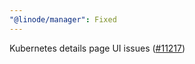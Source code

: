 ```yaml
---
"@linode/manager": Fixed
---
```


Kubernetes details page UI issues ([#11217](https://github.com/linode/manager/pull/11217))
